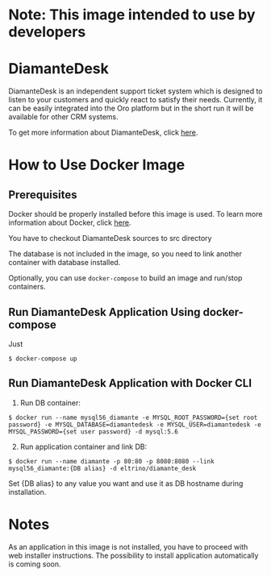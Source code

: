 # Note: This image intended to use by developers
# DiamanteDesk
DiamanteDesk is an independent support ticket system which is designed to listen to your customers and quickly react to satisfy their needs. Currently, it can be easily integrated into the Oro platform but in the short run it will be available for other CRM systems.

To get more information about DiamanteDesk, click [here](http://docs.diamantedesk.com/en/latest/).

# How to Use Docker Image
## Prerequisites
Docker should be properly installed before this image is used.
To learn more information about Docker, click [here](https://docs.docker.com).

You have to checkout DiamanteDesk sources to src directory

The database is not included in the image, so you need to link another container with database installed.

Optionally, you can use ```docker-compose``` to build an image and run/stop containers.

## Run DiamanteDesk Application Using docker-compose
Just

~~~
$ docker-compose up
~~~

## Run DiamanteDesk Application with Docker CLI
1. Run DB container:

~~~
$ docker run --name mysql56_diamante -e MYSQL_ROOT_PASSWORD={set root password} -e MYSQL_DATABASE=diamantedesk -e MYSQL_USER=diamantedesk -e MYSQL_PASSWORD={set user password} -d mysql:5.6
~~~


2. Run application container and link DB:

~~~
$ docker run --name diamante -p 80:80 -p 8080:8080 --link mysql56_diamante:{DB alias} -d eltrino/diamante_desk
~~~

Set {DB alias} to any value you want and use it as DB hostname during installation.

# Notes
As an application in this image is not installed, you have to proceed with web installer instructions.
The possibility to install application automatically is coming soon.
